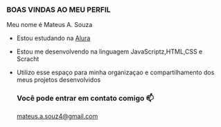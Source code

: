 ### BOAS VINDAS AO MEU PERFIL

Meu nome é Mateus A. Souza

- Estou estudando na [Alura](https:www.alura.com.br)
- Estou me desenvolvendo na linguagem JavaScriptz,HTML,CSS e Scracht
- Utilizo esse espaço para minha organizaçao e compartilhamento dos meus projetos desenvolvidos

  ### Você pode entrar em contato comigo 📫

  mateus.a.souz4@gmail.com
